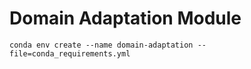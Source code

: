 # Domain Adaptation Module

```shell
conda env create --name domain-adaptation --file=conda_requirements.yml
```
